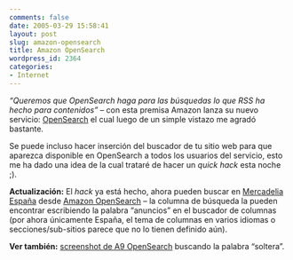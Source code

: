 ```yaml
---
comments: false
date: 2005-03-29 15:58:41
layout: post
slug: amazon-opensearch
title: Amazon OpenSearch
wordpress_id: 2364
categories:
- Internet
---
```


_“Queremos que OpenSearch haga para las búsquedas lo que RSS ha hecho para contenidos”_ – con esta premisa Amazon lanza su nuevo servicio: [OpenSearch](http://opensearch.a9.com/) el cual luego de un simple vistazo me agradó bastante.





Se puede incluso hacer inserción del buscador de tu sitio web para que aparezca disponible en OpenSearch a todos los usuarios del servicio, esto me ha dado una idea de la cual trataré de hacer un _quick hack_ esta noche ;).





**Actualización:** El _hack_ ya está hecho, ahora pueden buscar en [Mercadelia España](http://www.mercadelia.com/es) desde [Amazon OpenSearch](http://opensearch.a9.com/-/search/moreColumns.jsp) – la columna de búsqueda la pueden encontrar escribiendo la palabra “anuncios” en el buscador de columnas (por ahora únicamente España, el tema de columnas en varios idiomas o secciones/sub-sitios parece que no lo tienen definido aún).





**Ver también:** [screenshot de A9 OpenSearch](http://ernex.reaktormedia.com/a9.png) buscando la palabra “soltera”.




 
